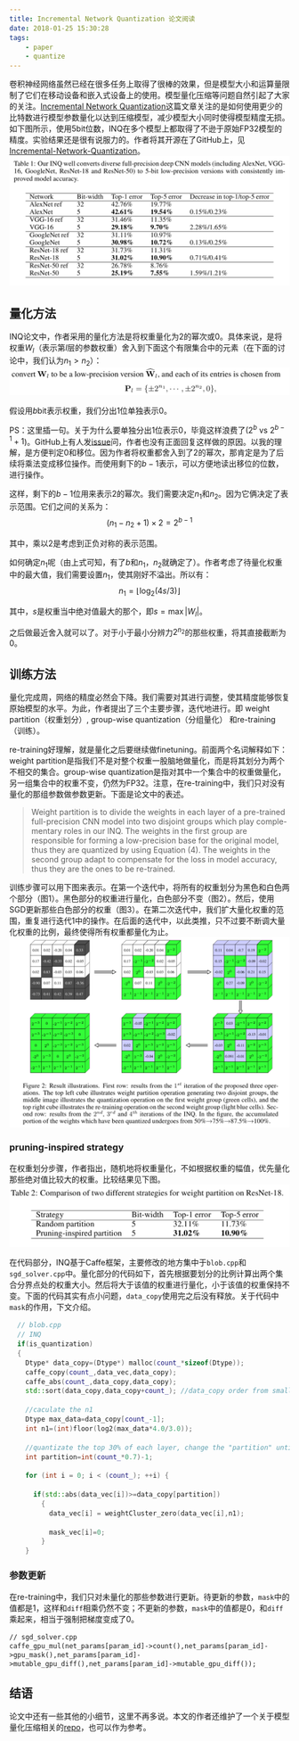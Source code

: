 ```yaml
---
title: Incremental Network Quantization 论文阅读
date: 2018-01-25 15:30:28
tags:
    - paper
    - quantize
---
```

卷积神经网络虽然已经在很多任务上取得了很棒的效果，但是模型大小和运算量限制了它们在移动设备和嵌入式设备上的使用。模型量化压缩等问题自然引起了大家的关注。[Incremental Network Quantization](https://arxiv.org/abs/1702.03044)这篇文章关注的是如何使用更少的比特数进行模型参数量化以达到压缩模型，减少模型大小同时使得模型精度无损。如下图所示，使用5bit位数，INQ在多个模型上都取得了不逊于原始FP32模型的精度。实验结果还是很有说服力的。作者将其开源在了GitHub上，见[Incremental-Network-Quantization](https://github.com/Zhouaojun/Incremental-Network-Quantization)。
![实验结果](/img/paper-inq-result.png)
<!-- more -->

## 量化方法
INQ论文中，作者采用的量化方法是将权重量化为$2$的幂次或$0$。具体来说，是将权重$W_l$（表示第$l$层的参数权重）舍入到下面这个有限集合中的元素（在下面的讨论中，我们认为$n_1 > n_2$）：
![权重集合](/img/paper-inq-quantize-set.png)

假设用$b$bit表示权重，我们分出$1$位单独表示$0$。

PS：这里插一句。关于为什么要单独分出$1$位表示$0$，毕竟这样浪费了($2^b$ vs $2^{b-1}+1$)。GitHub上有人发[issue](https://github.com/Zhouaojun/Incremental-Network-Quantization/issues/12)问，作者也没有正面回复这样做的原因。以我的理解，是方便判定$0$和移位。因为作者将权重都舍入到了$2$的幂次，那肯定是为了后续将乘法变成移位操作。而使用剩下的$b-1$表示，可以方便地读出移位的位数，进行操作。

这样，剩下的$b-1$位用来表示$2$的幂次。我们需要决定$n_1$和$n_2$。因为它俩决定了表示范围。它们之间的关系为：
$$(n_1-n_2 + 1) \times 2 = 2^{b-1}$$

其中，乘以$2$是考虑到正负对称的表示范围。

如何确定$n_1$呢（由上式可知，有了$b$和$n_1$，$n_2$就确定了）。作者考虑了待量化权重中的最大值，我们需要设置$n_1$，使其刚好不溢出。所以有：
$$n_1 = \lfloor \log_2(4s/3) \rfloor$$

其中，$s$是权重当中绝对值最大的那个，即$s = \max \vert W_l\vert$。

之后做最近舍入就可以了。对于小于最小分辨力$2^{n_2}$的那些权重，将其直接截断为$0$。

## 训练方法
量化完成周，网络的精度必然会下降。我们需要对其进行调整，使其精度能够恢复原始模型的水平。为此，作者提出了三个主要步骤，迭代地进行。即 weight partition（权重划分）, group-wise quantization（分组量化） 和re-training（训练）。

re-training好理解，就是量化之后要继续做finetuning。前面两个名词解释如下：weight partition是指我们不是对整个权重一股脑地做量化，而是将其划分为两个不相交的集合。group-wise quantization是指对其中一个集合中的权重做量化，另一组集合中的权重不变，仍然为FP32。注意，在re-training中，我们只对没有量化的那组参数做参数更新。下面是论文中的表述。

> Weight partition is to divide the weights in each layer of a pre-trained full-precision CNN model into two disjoint groups which play comple- mentary roles in our INQ. The weights in the first group are responsible for forming a low-precision base for the original model, thus they are quantized by using Equation (4). The weights in the second group adapt to compensate for the loss in model accuracy, thus they are the ones to be re-trained.

训练步骤可以用下图来表示。在第一个迭代中，将所有的权重划分为黑色和白色两个部分（图$1$）。黑色部分的权重进行量化，白色部分不变（图$2$）。然后，使用SGD更新那些白色部分的权重（图$3$）。在第二次迭代中，我们扩大量化权重的范围，重复进行迭代$1$中的操作。在后面的迭代中，以此类推，只不过要不断调大量化权重的比例，最终使得所有权重都量化为止。
![训练图解](/img/paper-inq-algorithm-demo.png)

### pruning-inspired strategy
在权重划分步骤，作者指出，随机地将权重量化，不如根据权重的幅值，优先量化那些绝对值比较大的权重。比较结果见下图。
![两种量化方法的比较](/img/paper-inq-different-quantize.png)

在代码部分，INQ基于Caffe框架，主要修改的地方集中于`blob.cpp`和`sgd_solver.cpp`中。量化部分的代码如下，首先根据要划分的比例计算出两个集合分界点处的权重大小。然后将大于该值的权重进行量化，小于该值的权重保持不变。下面的代码其实有点小问题，`data_copy`使用完之后没有释放。关于代码中`mask`的作用，下文介绍。

``` cpp
  // blob.cpp
  // INQ  
  if(is_quantization)
  {
    Dtype* data_copy=(Dtype*) malloc(count_*sizeof(Dtype));
    caffe_copy(count_,data_vec,data_copy);
    caffe_abs(count_,data_copy,data_copy);
    std::sort(data_copy,data_copy+count_); //data_copy order from small to large
    
    //caculate the n1
    Dtype max_data=data_copy[count_-1];
    int n1=(int)floor(log2(max_data*4.0/3.0));
    
    //quantizate the top 30% of each layer, change the "partition" until partition=0
    int partition=int(count_*0.7)-1;

    for (int i = 0; i < (count_); ++i) {
    
      if(std::abs(data_vec[i])>=data_copy[partition])
        {
          data_vec[i] = weightCluster_zero(data_vec[i],n1);
	  
          mask_vec[i]=0;
        }
    }
```

### 参数更新
在re-training中，我们只对未量化的那些参数进行更新。待更新的参数，`mask`中的值都是$1$，这样和`diff`相乘仍然不变；不更新的参数，`mask`中的值都是$0$，和`diff`乘起来，相当于强制把梯度变成了$0$。

```
// sgd_solver.cpp
caffe_gpu_mul(net_params[param_id]->count(),net_params[param_id]->gpu_mask(),net_params[param_id]->mutable_gpu_diff(),net_params[param_id]->mutable_gpu_diff());
```

## 结语
论文中还有一些其他的小细节，这里不再多说。本文的作者还维护了一个关于模型量化压缩相关的[repo](https://github.com/Zhouaojun/Efficient-Deep-Learning)，也可以作为参考。